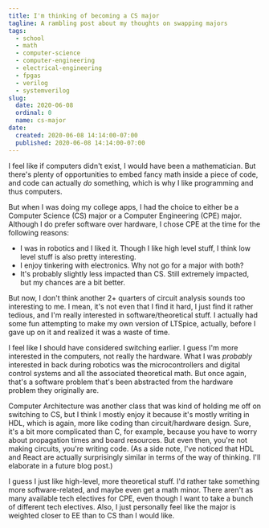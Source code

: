 ```yaml
---
title: I'm thinking of becoming a CS major
tagline: A rambling post about my thoughts on swapping majors
tags:
  - school
  - math
  - computer-science
  - computer-engineering
  - electrical-engineering
  - fpgas
  - verilog
  - systemverilog
slug:
  date: 2020-06-08
  ordinal: 0
  name: cs-major
date:
  created: 2020-06-08 14:14:00-07:00
  published: 2020-06-08 14:14:00-07:00
---
```


I feel like if computers didn't exist, I would have been a mathematician. But
there's plenty of opportunities to embed fancy math inside a piece of code, and
code can actually _do_ something, which is why I like programming and thus
computers.

But when I was doing my college apps, I had the choice to either be a Computer
Science (CS) major or a Computer Engineering (CPE) major. Although I do prefer
software over hardware, I chose CPE at the time for the following reasons:

- I was in robotics and I liked it. Though I like high level stuff, I think low
  level stuff is also pretty interesting.
- I enjoy tinkering with electronics. Why not go for a major with both?
- It's probably slightly less impacted than CS. Still extremely impacted, but my
  chances are a bit better.

But now, I don't think another 2+ quarters of circuit analysis sounds too
interesting to me. I mean, it's not even that I find it hard, I just find it
rather tedious, and I'm really interested in software/theoretical stuff. I
actually had some fun attempting to make my own version of LTSpice, actually,
before I gave up on it and realized it was a waste of time.

I feel like I should have considered switching earlier. I guess I'm more
interested in the computers, not really the hardware. What I was _probably_
interested in back during robotics was the microcontrollers and digital control
systems and all the associated theoretical math. But once again, that's a
software problem that's been abstracted from the hardware problem they
originally are.

Computer Architecture was another class that was kind of holding me off on
switching to CS, but I think I mostly enjoy it because it's mostly writing in
HDL, which is again, more like coding than circuit/hardware design. Sure, it's a
bit more complicated than C, for example, because you have to worry about
propagation times and board resources. But even then, you're not making
circuits, you're writing code. (As a side note, I've noticed that HDL and React
are actually surprisingly similar in terms of the way of thinking. I'll
elaborate in a future blog post.)

I guess I just like high-level, more theoretical stuff. I'd rather take
something more software-related, and maybe even get a math minor. There aren't
as many available tech electives for CPE, even though I want to take a bunch of
different tech electives. Also, I just personally feel like the major is
weighted closer to EE than to CS than I would like.
